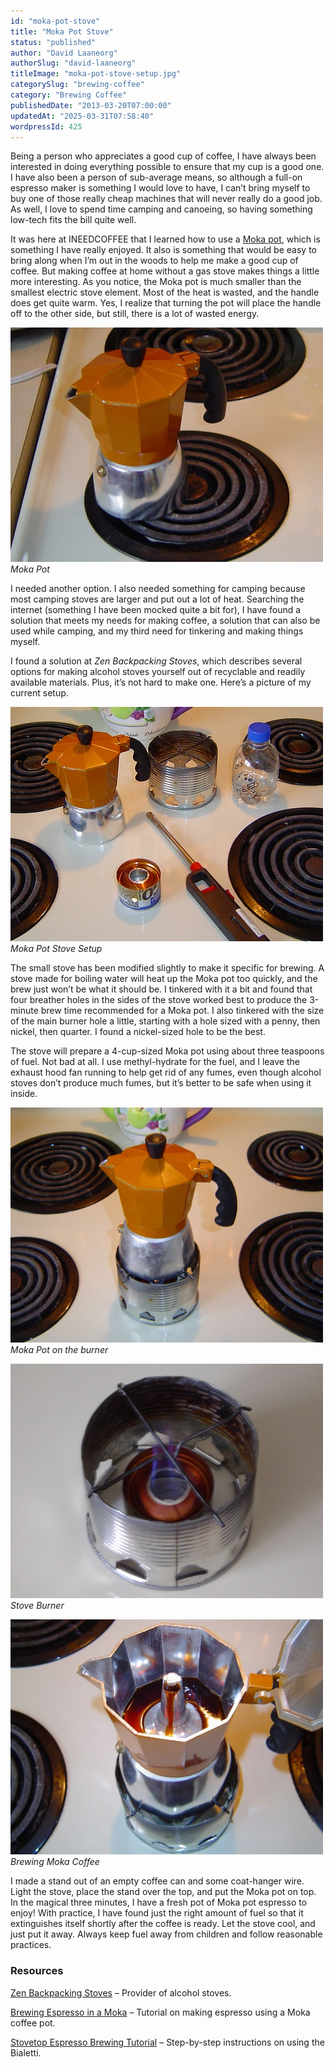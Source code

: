 ```yaml
---
id: "moka-pot-stove"
title: "Moka Pot Stove"
status: "published"
author: "David Laaneorg"
authorSlug: "david-laaneorg"
titleImage: "moka-pot-stove-setup.jpg"
categorySlug: "brewing-coffee"
category: "Brewing Coffee"
publishedDate: "2013-03-20T07:00:00"
updatedAt: "2025-03-31T07:58:40"
wordpressId: 425
---
```


Being a person who appreciates a good cup of coffee, I have always been interested in doing everything possible to ensure that my cup is a good one. I have also been a person of sub-average means, so although a full-on espresso maker is something I would love to have, I can’t bring myself to buy one of those really cheap machines that will never really do a good job. As well, I love to spend time camping and canoeing, so having something low-tech fits the bill quite well.

It was here at INEEDCOFFEE that I learned how to use a [Moka pot](/brewing-espresso-in-a-moka/), which is something I have really enjoyed. It also is something that would be easy to bring along when I’m out in the woods to help me make a good cup of coffee. But making coffee at home without a gas stove makes things a little more interesting. As you notice, the Moka pot is much smaller than the smallest electric stove element. Most of the heat is wasted, and the handle does get quite warm. Yes, I realize that turning the pot will place the handle off to the other side, but still, there is a lot of wasted energy.

![moka pot](md6478721.jpg)  
*Moka Pot*

I needed another option. I also needed something for camping because most camping stoves are larger and put out a lot of heat. Searching the internet (something I have been mocked quite a bit for), I have found a solution that meets my needs for making coffee, a solution that can also be used while camping, and my third need for tinkering and making things myself.

I found a solution at *Zen Backpacking Stoves*, which describes several options for making alcohol stoves yourself out of recyclable and readily available materials. Plus, it’s not hard to make one. Here’s a picture of my current setup.

![moka pot stove setup](moka-pot-stove-setup.jpg)  
*Moka Pot Stove Setup*

The small stove has been modified slightly to make it specific for brewing. A stove made for boiling water will heat up the Moka pot too quickly, and the brew just won’t be what it should be. I tinkered with it a bit and found that four breather holes in the sides of the stove worked best to produce the 3-minute brew time recommended for a Moka pot. I also tinkered with the size of the main burner hole a little, starting with a hole sized with a penny, then nickel, then quarter. I found a nickel-sized hole to be the best.

The stove will prepare a 4-cup-sized Moka pot using about three teaspoons of fuel. Not bad at all. I use methyl-hydrate for the fuel, and I leave the exhaust hood fan running to help get rid of any fumes, even though alcohol stoves don’t produce much fumes, but it’s better to be safe when using it inside.

![moka pot on burner](m50f13e34.jpg)  
*Moka Pot on the burner*

![stove burner](m3f3d0477.jpg)  
*Stove Burner*

![Brewing Moka Coffee](m589126c7.jpg)  
*Brewing Moka Coffee*

I made a stand out of an empty coffee can and some coat-hanger wire. Light the stove, place the stand over the top, and put the Moka pot on top. In the magical three minutes, I have a fresh pot of Moka pot espresso to enjoy! With practice, I have found just the right amount of fuel so that it extinguishes itself shortly after the coffee is ready. Let the stove cool, and just put it away. Always keep fuel away from children and follow reasonable practices.

### Resources

[Zen Backpacking Stoves](https://zenstoves.net/) – Provider of alcohol stoves.

[Brewing Espresso in a Moka](/brewing-espresso-in-a-moka/) – Tutorial on making espresso using a Moka coffee pot.

[Stovetop Espresso Brewing Tutorial](/stovetop-espresso-brewing-tutorial/) – Step-by-step instructions on using the Bialetti.
